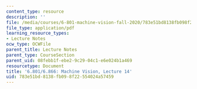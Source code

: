 ```yaml
---
content_type: resource
description: ''
file: /media/courses/6-801-machine-vision-fall-2020/783e51bd8138fb098f22554024a57459_MIT6_801F20_lec14.pdf
file_type: application/pdf
learning_resource_types:
- Lecture Notes
ocw_type: OCWFile
parent_title: Lecture Notes
parent_type: CourseSection
parent_uid: 08febb1f-ebe2-9c29-04c1-e6e024b1a469
resourcetype: Document
title: '6.801/6.866: Machine Vision, Lecture 14'
uid: 783e51bd-8138-fb09-8f22-554024a57459
---
```

